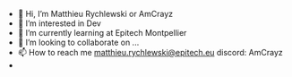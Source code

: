 - 👋 Hi, I’m Matthieu Rychlewski or AmCrayz
- 👀 I’m interested in Dev
- 🌱 I’m currently learning at Epitech Montpellier
- 💞️ I’m looking to collaborate on ...
- 📫 How to reach me matthieu.rychlewski@epitech.eu discord: AmCrayz
- 

<!---
MatthieuRychlewski/MatthieuRychlewski is a ✨ special ✨ repository because its `README.md` (this file) appears on your GitHub profile.
You can click the Preview link to take a look at your changes.
--->
